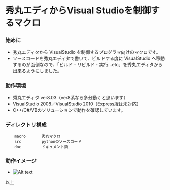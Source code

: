 秀丸エディからVisual Studioを制御するマクロ
========

### 始めに
- 秀丸エディタから VisualStudio を制御するプログラマ向けのマクロです。
- ソースコードを秀丸エディタで書いて、ビルドする度に VisualStudio へ移動するのが面倒なので、「ビルド・リビルド・実行...etc」を秀丸エディタから出来るようにしました。

### 動作環境
- 秀丸エディタ ver8.03（ver8系なら多分動くと思います）
- VisualStudio 2008／VisualStudio 2010（Express版は未対応）
- C++/C#/VBのソリューションで動作を確認しています。

### ディレクトリ構成
		macro       秀丸マクロ
		src         pythonのソースコード
		doc         ドキュメント類

### 動作イメージ
- ![Alt text](http://cdn-ak.f.st-hatena.com/images/fotolife/o/ohtorii/20110402/20110402135007.png)

以上
